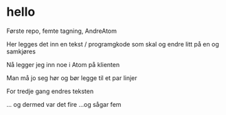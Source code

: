 # hello
Første repo, femte tagning, AndreAtom
>>>>>>>
Her legges det inn en tekst / programgkode
som skal og endre litt på en
og samkjøres

Nå legger jeg inn noe i Atom på klienten

Man må jo seg hør og bør
legge til et par linjer

For tredje gang endres teksten

... og dermed var det fire
...og sågar fem
